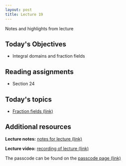 ```yaml
---
layout: post
title: Lecture 19
---
```


Notes and highlights from lecture

## Today's Objectives

* Integral domains and fraction fields

## Reading assignments

* Section 24

## Today's topics
* <a target="_parent" href="https://wcasper.github.io/math407spring2021/topics/fraction-fields.html">Fraction fields (link)</a>

## Additional resources

**Lecture notes:** <a target="_parent" href="https://wcasper.github.io/math407spring2021/extras/notes/407-lecture19.pdf">notes for lecture (link)</a>


**Lecture video:** <a target="_parent" href="">recording of lecture (link)</a>

The passcode can be found on the <a target="_parent" href="https://csufullerton.instructure.com/courses/3087997/pages/video-lecture-keys">passcode page (link)</a>





